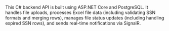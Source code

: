 This C# backend API is built using ASP.NET Core and PostgreSQL. It handles file uploads, processes Excel file data (including validating SSN formats and merging rows), manages file status updates (including handling expired SSN rows), and sends real-time notifications via SignalR.
